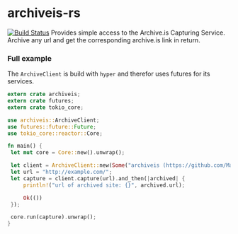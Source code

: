 # archiveis-rs
[![Build Status](https://travis-ci.org/MattsSe/archiveis-rs.svg?branch=master)](https://travis-ci.org/MattsSe/archiveis-rs)
Provides simple access to the Archive.is Capturing Service.
Archive any url and get the corresponding archive.is link in return.

### Full example
The `ArchiveClient` is build with `hyper` and therefor uses futures for its services.

```rust
extern crate archiveis;
extern crate futures;
extern crate tokio_core;

use archiveis::ArchiveClient;
use futures::future::Future;
use tokio_core::reactor::Core;

fn main() {
 let mut core = Core::new().unwrap();

 let client = ArchiveClient::new(Some("archiveis (https://github.com/MattsSe/archiveis-rs)"));
 let url = "http://example.com/";
 let capture = client.capture(url).and_then(|archived| {
     println!("url of archived site: {}", archived.url);

     Ok(())
 });

 core.run(capture).unwrap();
}